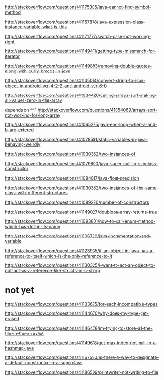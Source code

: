 http://stackoverflow.com/questions/41175305/java-cannot-find-symbol-method

http://stackoverflow.com/questions/41157878/java-expression-class-instance-variable-what-is-this

http://stackoverflow.com/questions/41171777/switch-case-not-working-right

http://stackoverflow.com/questions/41149411/getting-type-missmatch-for-iterator

http://stackoverflow.com/questions/41149893/removing-double-quotes-along-with-curly-braces-in-java

http://stackoverflow.com/questions/41135014/convert-string-to-json-object-in-android-ver-4-2-2-and-android-ver-6-0

http://stackoverflow.com/questions/41084428/calling-arrays-sort-making-all-values-zero-in-the-array

depends on ^^^ http://stackoverflow.com/questions/41054069/arrays-sort-not-working-for-long-array

http://stackoverflow.com/questions/41065275/java-end-loop-when-a-and-b-are-entered

http://stackoverflow.com/questions/41078591/static-variables-in-java-behaving-weirdly

http://stackoverflow.com/questions/41030362/two-instances-of

http://stackoverflow.com/questions/41079600/java-super-call-in-subclass-constructor

http://stackoverflow.com/questions/41084817/java-float-precision

http://stackoverflow.com/questions/41030362/two-instances-of-the-same-class-with-different-structures

http://stackoverflow.com/questions/41089220/number-of-constructors

http://stackoverflow.com/questions/41149027/doubloon-array-returns-true

http://stackoverflow.com/questions/41093801/how-to-call-enum-method-which-has-dot-in-its-name

http://stackoverflow.com/questions/41106720/java-incrementation-and-variable

http://stackoverflow.com/questions/41123935/if-an-object-in-java-has-a-reference-to-itself-which-is-the-only-reference-to-it

http://stackoverflow.com/questions/41130325/i-want-to-act-an-object-to-not-act-as-a-reference-like-structs-in-c-sharp

not yet
====

http://stackoverflow.com/questions/41133675/for-each-incompatible-types

http://stackoverflow.com/questions/41144670/why-does-my-type-get-erased

http://stackoverflow.com/questions/41146478/im-trying-to-store-all-the-file-in-the-arraylist

http://stackoverflow.com/questions/41149618/get-max-index-not-null-in-a-hashmap-java

http://stackoverflow.com/questions/41167580/is-there-a-way-to-designate-a-default-constructor-in-a-superclass

http://stackoverflow.com/questions/41186509/printwriter-not-writing-to-file